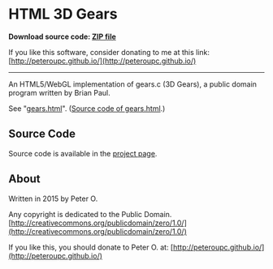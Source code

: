 HTML 3D Gears
====

**Download source code: [ZIP file](https://github.com/peteroupc/html-gears/archive/master.zip)**

If you like this software, consider donating to me at this link: [http://peteroupc.github.io/](http://peteroupc.github.io/)

----

An HTML5/WebGL implementation of gears.c (3D Gears), a public domain program
written by Brian Paul.

See "[gears.html](http://peteroupc.github.io/html-gears/gears.html)".
([Source code of gears.html](https://raw.githubusercontent.com/peteroupc/html-gears/master/gears.html).)

Source Code
---------
Source code is available in the [project page](https://github.com/peteroupc/html-gears).

About
-----------

Written in 2015 by Peter O.

Any copyright is dedicated to the Public Domain.
[http://creativecommons.org/publicdomain/zero/1.0/](http://creativecommons.org/publicdomain/zero/1.0/)

If you like this, you should donate to Peter O.
at: [http://peteroupc.github.io/](http://peteroupc.github.io/)
